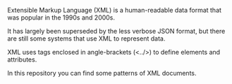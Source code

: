 Extensible Markup Language (XML) is a human-readable data format that was popular in the 1990s and 2000s.

It has largely been superseded by the less verbose JSON format, but there are still some systems that use XML to represent data.

XML uses tags enclosed in angle-brackets (<../>) to define elements and attributes.

In this repository you can find some patterns of XML documents.
